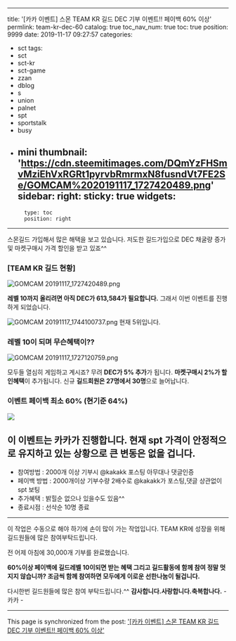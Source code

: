 
---
title: '[카카 이벤트] 스몬 TEAM KR  길드 DEC 기부 이벤트!!   페이백 60% 이상'
permlink: team-kr-dec-60
catalog: true
toc_nav_num: true
toc: true
position: 9999
date: 2019-11-17 09:27:57
categories:
- sct
tags:
- sct
- sct-kr
- sct-game
- zzan
- dblog
- s
- union
- palnet
- spt
- sportstalk
- busy
- mini
thumbnail: 'https://cdn.steemitimages.com/DQmYzFHSmvMziEhVxRGRt1pyrvbRmrmxN8fusndVt7FE2Se/GOMCAM%2020191117_1727420489.png'
sidebar:
    right:
        sticky: true
widgets:
    -
        type: toc
        position: right
---


스몬길드 가입해서 많은 해택을 보고 있습니다.
저도한 길드가입으로 DEC 채굴량 증가 및 마켓구매시 
가격 할인을 받고 있죠^^

### [TEAM KR 길드 현황]
![GOMCAM 20191117_1727420489.png](https://cdn.steemitimages.com/DQmYzFHSmvMziEhVxRGRt1pyrvbRmrmxN8fusndVt7FE2Se/GOMCAM%2020191117_1727420489.png)

**레벨 10까지 올리려면 아직 DEC가 613,584가 필요합니다.**
그래서 이번 이벤트를 진행하게 되었습니다. 

![GOMCAM 20191117_1744100737.png](https://cdn.steemitimages.com/DQmVXZ19AKUK3tsTCZ2j7cUQ2iAhfbTzoQWQAdCWPvNrVkN/GOMCAM%2020191117_1744100737.png)
현재 5위입니다. 

### 레벨 10이 되며 무슨혜택이??
![GOMCAM 20191117_1727120759.png](https://cdn.steemitimages.com/DQmPTXKuiytos7FVqSzPXQQRdpEaoTPsenYnRzVH1mknkvk/GOMCAM%2020191117_1727120759.png)

모두들 열심히 게임하고 계시죠?
무려 **DEC가 5% 추가**가 됩니다.
**마켓구매시 2%가 할인혜택**이 추가됩니다.
신규 **길드회원은 27명에서 30명**으로 늘어납니다.

### 이벤트 페이백 최소 60% (현기준 64%) 

![](https://cdn.steemitimages.com/DQmRtrySLF7mpN6e4DgGL3fiPCcKqSNtfmaEhV3cZoJzq38/image.png)

이 이벤트는 카카가 진행합니다.
현재 spt 가격이 안정적으로  유지하고 있는 상황으로
큰 변동은 없을 겁니다. 
---

- 참여방법 : 2000개 이상 기부시 @kakakk 포스팅 아무대나 댓글인증
-  페이백 방법 : 2000개이상 기부수량 2배수로  @kakakk가 
   포스팅,댓글 상관없이 spt 보팅
- 추가혜택 :  밝힐순 없으나 있을수도 있음^^
- 종료시점 :  선삭순 10명 종료

---
이 작업은 수동으로 해야 하기에 손이 많이 가는 작업입니다.
TEAM KR에 성장을 위해 길드원들에 많은 참여부탁드립니다. 

 전 어제 아침에 30,000개 기부를 완료했습니다. 

**60%이상 페이백에 길드레벨 10이되면 받는 혜택
그리고 길드활동에 함께 참여 정말 멋지지 않습니까?
조금씩 함께 참여하면 모두에게 이로운 선한나눔이 될겁니다.**

다시한번 길드원들에 많은 참여 부탁드립니다.^^
**감사합니다.사랑합니다.축복합나다.** - 카카 -

- - -

This page is synchronized from the post: ['[카카 이벤트] 스몬 TEAM KR  길드 DEC 기부 이벤트!!   페이백 60% 이상'](https://steemit.com/@kibumh/team-kr-dec-60)
